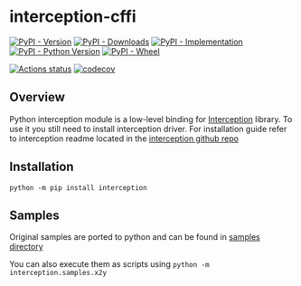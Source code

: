 interception-cffi
=================
[![PyPI - Version](https://img.shields.io/pypi/v/interception)](https://pypi.org/project/interception/)
[![PyPI - Downloads](https://img.shields.io/pypi/dm/interception)](https://pypi.org/project/interception/)
[![PyPI - Implementation](https://img.shields.io/pypi/implementation/interception)](https://pypi.org/project/interception/)
[![PyPI - Python Version](https://img.shields.io/pypi/pyversions/interception)](https://pypi.org/project/interception/)
[![PyPI - Wheel](https://img.shields.io/pypi/wheel/interception)](https://pypi.org/project/interception/)

[![Actions status](https://github.com/vpoverennov/interception-cffi/workflows/CI/badge.svg)](https://github.com/vpoverennov/interception-cffi/actions)
[![codecov](https://codecov.io/github/vpoverennov/interception-cffi/graph/badge.svg?token=UX0CP8IXON)](https://codecov.io/github/vpoverennov/interception-cffi)


Overview
--------

Python interception module is a low-level binding for [Interception][interception] library.
To use it you still need to install interception driver.
For installation guide refer to interception readme located in the [interception github repo][interception]

Installation
------------

`python -m pip install interception`


Samples
-------

Original samples are ported to python and can be found in [samples directory][samples]

You can also execute them as scripts using
`python -m interception.samples.x2y`


[interception]: https://github.com/oblitum/interception/
[samples]: https://github.com/vpoverennov/interception-cffi/tree/master/samples
